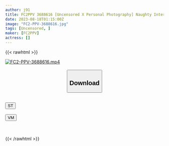 ```yaml
---
author: j91
title: FC2PPV 3688616 [Uncensored X Personal Photography] Naughty Interview Sequel! When You Take Off Your Clothes, The Sloppy Deca Areola Is Too Erotic! A 19-Year-Old Soft-Spoken Girl Appears Again.
date: 2023-08-18T01:15:00Z
image: "FC2-PPV-3688616.jpg"
tags: [Uncensored, ]
maker: [FC2PPV]
actress: []
---
```



{{< rawhtml >}}

<div class="video" data-videoid="rKOYJxAeQeS3OQ">
    <a href="javascript:;">
        <img src="https://my.j91.asia/posts/FC2-PPV-3688616/FC2-PPV-3688616.jpg" width="WIDTH" height="HEIGHT" alt="FC2-PPV-3688616.mp4" loading="lazy">
    </a>
</div>

<script type="text/javascript" src="https://j91.asia/asset/on-demand-st.js"></script>

<br>
  <link rel="stylesheet" href="https://j91.asia/asset/bs5.css">
  
  <center>
  <button class="btn btn-primary" type="button" data-bs-toggle="collapse" data-bs-target=".multi-collapse" aria-expanded="false" aria-controls="multiCollapseExample1 multiCollapseExample2"><h2>Download</h2></button></center>
</p>
<div class="row">
  <div class="col">
    <div class="collapse multi-collapse" id="multiCollapseExample1">
      <div class="card card-body">
	      	      <br>
<div class="buttons">  
<a href="https://streamtape.to/v/rKOYJxAeQeS3OQ"><button class="btn-hover color-3"><i class="fa fa-download"></i> ST</button></a></div>
    </div>
  </div>
</div>
  <div class="col">
    <div class="collapse multi-collapse" id="multiCollapseExample2">
      <div class="card card-body">
	      <br>
<div class="buttons">
    <a href="https://vidmoly.to/7nxd12ax881k.html"><button class="btn-hover color-9"><i class="fa fa-download"></i> VM</button></a></div>
<br><br>
      </div>
    </div>
  </div>
</div>

{{< /rawhtml >}}